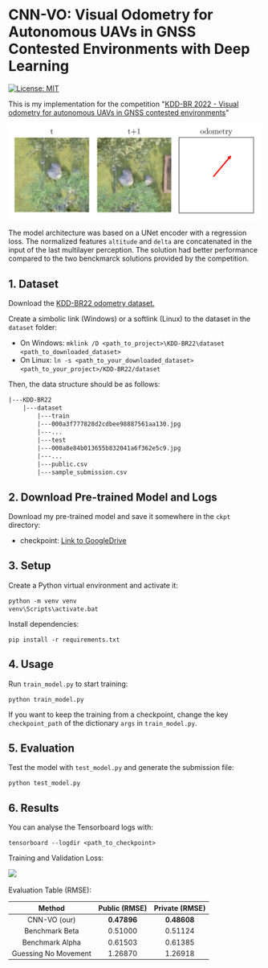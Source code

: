 # CNN-VO: Visual Odometry for Autonomous UAVs in GNSS Contested Environments with Deep Learning

[![License: MIT](https://img.shields.io/badge/License-MIT-yellow.svg)](https://github.com/aofrancani/KDD-BR22/blob/main/LICENSE)

This is my implementation for the competition "[KDD-BR 2022 - Visual odometry for autonomous UAVs in GNSS contested environments](https://www.kaggle.com/competitions/kddbr-2022/overview)"

<img src="imgs/odometry.png" width=600>

The model architecture was based on a UNet encoder with a regression loss. The normalized features `altitude` and `delta` are concatenated in the input of the last multilayer perception. The solution had better performance compared to the two benckmarck solutions provided by the competition.


## 1. Dataset
Download the [KDD-BR22 odometry dataset.](https://www.kaggle.com/competitions/kddbr-2022/data)

Create a simbolic link (Windows) or a softlink (Linux) to the dataset in the `dataset` folder:

- On Windows:
```mklink /D <path_to_project>\KDD-BR22\dataset <path_to_downloaded_dataset>```
- On Linux: 
```ln -s <path_to_your_downloaded_dataset> <path_to_your_project>/KDD-BR22/dataset```

Then, the data structure should be as follows:
```
|---KDD-BR22
    |---dataset
        |---train
		|---000a3f777828d2cdbee98887561aa130.jpg
		|---...
        |---test
		|---000a8e84b013655b832041a6f362e5c9.jpg
		|---...
        |---public.csv
        |---sample_submission.csv		
```

## 2. Download Pre-trained Model and Logs
Download my pre-trained model and save it somewhere in the `ckpt` directory: 
- checkpoint: [Link to GoogleDrive](https://drive.google.com/drive/folders/1vBIvgHW-cVK1a_k0aVENPrK-vR-elYm-?usp=share_link)


## 3. Setup
Create a Python virtual environment and activate it:
```
python -m venv venv
venv\Scripts\activate.bat
```
Install dependencies:
```
pip install -r requirements.txt
```

## 4. Usage
Run `train_model.py` to start training:
```
python train_model.py
```
If you want to keep the training from a checkpoint, change the key `checkpoint_path` of the dictionary `args` in `train_model.py`.


## 5. Evaluation
Test the model with `test_model.py` and generate the submission file:
```
python test_model.py
```

## 6. Results

You can analyse the Tensorboard logs with:
```
tensorboard --logdir <path_to_checkpoint>
```

Training and Validation Loss:

<img src="imgs/loss.png" width=500>

Evaluation Table (RMSE):

|      **Method**      | **Public (RMSE)** | **Private (RMSE)** |
|:--------------------:|:-----------------:|:------------------:|
| CNN-VO (our)         | **0.47896**       | **0.48608**        |
| Benchmark Beta       | 0.51000           | 0.51124            |
| Benchmark Alpha      | 0.61503           | 0.61385            |
| Guessing No Movement | 1.26870           | 1.26918            |




